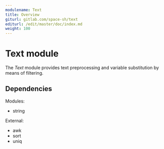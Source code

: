 ```yaml
---
modulename: Text
title: Overview
giturl: gitlab.com/space-sh/text
editurl: /edit/master/doc/index.md
weight: 100
---
```

# Text module

The _Text_ module provides text preprocessing and variable substitution by means of filtering.


## Dependencies

Modules:  
+ string  

External:  
+ awk  
+ sort  
+ uniq  
